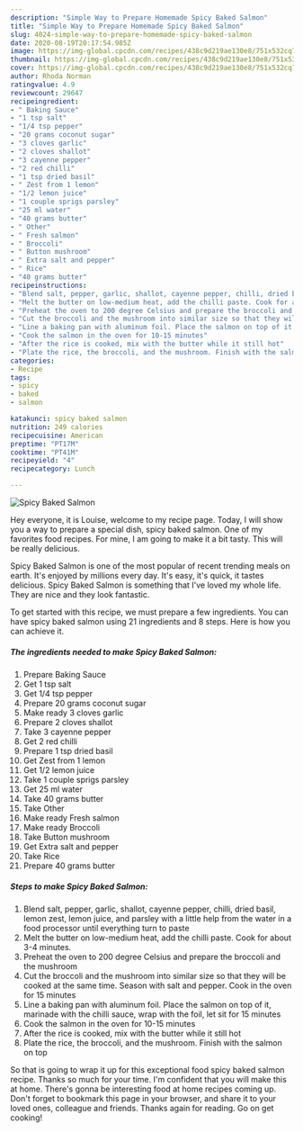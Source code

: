 ```yaml
---
description: "Simple Way to Prepare Homemade Spicy Baked Salmon"
title: "Simple Way to Prepare Homemade Spicy Baked Salmon"
slug: 4024-simple-way-to-prepare-homemade-spicy-baked-salmon
date: 2020-08-19T20:17:54.985Z
image: https://img-global.cpcdn.com/recipes/438c9d219ae130e8/751x532cq70/spicy-baked-salmon-recipe-main-photo.jpg
thumbnail: https://img-global.cpcdn.com/recipes/438c9d219ae130e8/751x532cq70/spicy-baked-salmon-recipe-main-photo.jpg
cover: https://img-global.cpcdn.com/recipes/438c9d219ae130e8/751x532cq70/spicy-baked-salmon-recipe-main-photo.jpg
author: Rhoda Norman
ratingvalue: 4.9
reviewcount: 29647
recipeingredient:
- " Baking Sauce"
- "1 tsp salt"
- "1/4 tsp pepper"
- "20 grams coconut sugar"
- "3 cloves garlic"
- "2 cloves shallot"
- "3 cayenne pepper"
- "2 red chilli"
- "1 tsp dried basil"
- " Zest from 1 lemon"
- "1/2 lemon juice"
- "1 couple sprigs parsley"
- "25 ml water"
- "40 grams butter"
- " Other"
- " Fresh salmon"
- " Broccoli"
- " Button mushroom"
- " Extra salt and pepper"
- " Rice"
- "40 grams butter"
recipeinstructions:
- "Blend salt, pepper, garlic, shallot, cayenne pepper, chilli, dried basil, lemon zest, lemon juice, and parsley with a little help from the water in a food processor until everything turn to paste"
- "Melt the butter on low-medium heat, add the chilli paste. Cook for about 3-4 minutes."
- "Preheat the oven to 200 degree Celsius and prepare the broccoli and the mushroom"
- "Cut the broccoli and the mushroom into similar size so that they will be cooked at the same time. Season with salt and pepper. Cook in the oven for 15 minutes"
- "Line a baking pan with aluminum foil. Place the salmon on top of it, marinade with the chilli sauce, wrap with the foil, let sit for 15 minutes"
- "Cook the salmon in the oven for 10-15 minutes"
- "After the rice is cooked, mix with the butter while it still hot"
- "Plate the rice, the broccoli, and the mushroom. Finish with the salmon on top"
categories:
- Recipe
tags:
- spicy
- baked
- salmon

katakunci: spicy baked salmon 
nutrition: 249 calories
recipecuisine: American
preptime: "PT17M"
cooktime: "PT41M"
recipeyield: "4"
recipecategory: Lunch

---
```



![Spicy Baked Salmon](https://img-global.cpcdn.com/recipes/438c9d219ae130e8/751x532cq70/spicy-baked-salmon-recipe-main-photo.jpg)

Hey everyone, it is Louise, welcome to my recipe page. Today, I will show you a way to prepare a special dish, spicy baked salmon. One of my favorites food recipes. For mine, I am going to make it a bit tasty. This will be really delicious.

Spicy Baked Salmon is one of the most popular of recent trending meals on earth. It's enjoyed by millions every day. It's easy, it's quick, it tastes delicious. Spicy Baked Salmon is something that I've loved my whole life. They are nice and they look fantastic.




To get started with this recipe, we must prepare a few ingredients. You can have spicy baked salmon using 21 ingredients and 8 steps. Here is how you can achieve it.

<!--inarticleads1-->

##### The ingredients needed to make Spicy Baked Salmon:

1. Prepare  Baking Sauce
1. Get 1 tsp salt
1. Get 1/4 tsp pepper
1. Prepare 20 grams coconut sugar
1. Make ready 3 cloves garlic
1. Prepare 2 cloves shallot
1. Take 3 cayenne pepper
1. Get 2 red chilli
1. Prepare 1 tsp dried basil
1. Get  Zest from 1 lemon
1. Get 1/2 lemon juice
1. Take 1 couple sprigs parsley
1. Get 25 ml water
1. Take 40 grams butter
1. Take  Other
1. Make ready  Fresh salmon
1. Make ready  Broccoli
1. Take  Button mushroom
1. Get  Extra salt and pepper
1. Take  Rice
1. Prepare 40 grams butter




<!--inarticleads2-->

##### Steps to make Spicy Baked Salmon:

1. Blend salt, pepper, garlic, shallot, cayenne pepper, chilli, dried basil, lemon zest, lemon juice, and parsley with a little help from the water in a food processor until everything turn to paste
1. Melt the butter on low-medium heat, add the chilli paste. Cook for about 3-4 minutes.
1. Preheat the oven to 200 degree Celsius and prepare the broccoli and the mushroom
1. Cut the broccoli and the mushroom into similar size so that they will be cooked at the same time. Season with salt and pepper. Cook in the oven for 15 minutes
1. Line a baking pan with aluminum foil. Place the salmon on top of it, marinade with the chilli sauce, wrap with the foil, let sit for 15 minutes
1. Cook the salmon in the oven for 10-15 minutes
1. After the rice is cooked, mix with the butter while it still hot
1. Plate the rice, the broccoli, and the mushroom. Finish with the salmon on top




So that is going to wrap it up for this exceptional food spicy baked salmon recipe. Thanks so much for your time. I'm confident that you will make this at home. There's gonna be interesting food at home recipes coming up. Don't forget to bookmark this page in your browser, and share it to your loved ones, colleague and friends. Thanks again for reading. Go on get cooking!
